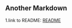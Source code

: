 ## Another Markdown
1.link to README:
[README](myLib/noteeh/Homework-Git-GitHub-and-Markdown/README.md)
